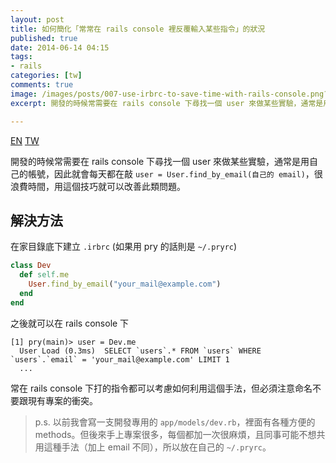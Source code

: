 ```yaml
---
layout: post
title: 如何簡化「常常在 rails console 裡反覆輸入某些指令」的狀況
published: true
date: 2014-06-14 04:15
tags:
- rails
categories: [tw]
comments: true
image: /images/posts/007-use-irbrc-to-save-time-with-rails-console.png?v=1
excerpt: 開發的時候常需要在 rails console 下尋找一個 user 來做某些實驗，通常是用自己的帳號，因此就會每天都在敲 user = User.find_by_email(自己的 email)，很浪費時間，用這個技巧就可以改善此類問題。

---
```


<a href="{% link _posts/2015-08-13-using-irbrc-to-serve-frequent-used-commands-in-rails-console.md %}" class="lang-btn">EN</a>
<a href="{% link _posts/2014-06-14-using-irbrc-to-serve-frequent-used-commands-in-rails-console.md %}" class="lang-btn lang-current">TW</a>


開發的時候常需要在 rails console 下尋找一個 user 來做某些實驗，通常是用自己的帳號，因此就會每天都在敲 `user = User.find_by_email(自己的 email)`，很浪費時間，用這個技巧就可以改善此類問題。

## 解決方法

在家目錄底下建立 `.irbrc` (如果用 pry 的話則是 `~/.pryrc`)

``` ruby
class Dev
  def self.me
    User.find_by_email("your_mail@example.com")
  end
end
```

之後就可以在 rails console 下

```
[1] pry(main)> user = Dev.me
  User Load (0.3ms)  SELECT `users`.* FROM `users` WHERE `users`.`email` = 'your_mail@example.com' LIMIT 1
  ...
```

常在 rails console 下打的指令都可以考慮如何利用這個手法，但必須注意命名不要跟現有專案的衝突。

> p.s. 以前我會寫一支開發專用的 `app/models/dev.rb`，裡面有各種方便的 methods。但後來手上專案很多，每個都加一次很麻煩，且同事可能不想共用這種手法（加上 email 不同），所以放在自己的 `~/.pryrc`。
